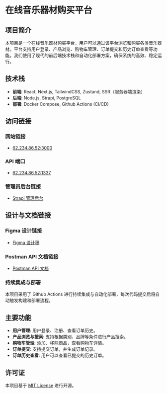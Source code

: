 
# 在线音乐器材购买平台

## 项目简介

本项目是一个在线音乐器材购买平台，用户可以通过该平台浏览和购买各类音乐器材。平台支持用户登录、产品浏览、购物车管理、订单提交和历史订单查看等功能。我们使用了现代的前后端技术栈和自动化部署方案，确保系统的高效、稳定运行。

## 技术栈

- **前端**: React, Next.js, TailwindCSS, Zustand, SSR（服务器端渲染）
- **后端**: Node.js, Strapi, PostgreSQL
- **部署**: Docker Compose, Github Actions (CI/CD)

## 访问链接

### 网站链接

- [62.234.86.52:3000](http://62.234.86.52:3000)

### API 端口

- [62.234.86.52:1337](http://62.234.86.52:3000)

### 管理员后台链接

- [Strapi 管理后台](http://62.234.86.52:3000/admin)

## 设计与文档链接

### Figma 设计链接

- [Figma 设计稿](https://www.figma.com/design/hSKGBWKOisxKSEsPAGFalY/Sonic-Store-Project?node-id=102-985&t=sTaCGwqZnaipTa53-1)

### Postman API 文档链接

- [Postman API 文档](https://documenter.getpostman.com/view/37541012/2sAXqp9irf)

### 持续集成与部署

本项目采用了 Github Actions 进行持续集成与自动化部署，每次代码提交后将自动触发构建和部署流程。

## 主要功能

- **用户管理**: 用户登录、注册、查看订单历史。
- **产品浏览与搜索**: 支持根据类别、品牌等条件进行产品搜索。
- **购物车管理**: 添加、移除商品，查看购物车详情。
- **订单提交**: 支持提交订单，并生成订单记录。
- **订单历史查看**: 用户可以查看已提交的历史订单。

## 许可证

本项目基于 [MIT License](LICENSE) 进行开源。